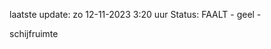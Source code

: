 laatste update: 
zo 12-11-2023  3:20   uur 
Status: FAALT - geel - 
<div class="service Y">schijfruimte</div>